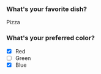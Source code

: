 ### What's your favorite dish?

Pizza

### What's your preferred color?

- [x] Red
- [ ] Green
- [x] Blue
